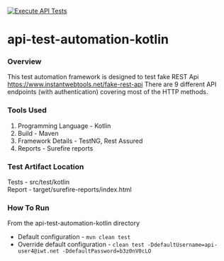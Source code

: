 [![Execute API Tests](https://github.com/akshat55narang/api-test-automation-kotlin/actions/workflows/pipeline.yml/badge.svg?branch=master&event=push)](https://github.com/akshat55narang/api-test-automation-kotlin/actions/workflows/pipeline.yml)

# api-test-automation-kotlin

### Overview
This test automation framework is designed to test fake REST Api https://www.instantwebtools.net/fake-rest-api
There are 9 different API endpoints (with authentication) covering most of the HTTP methods.

### Tools Used
1. Programming Language - Kotlin
2. Build - Maven
3. Framework Details - TestNG, Rest Assured
4. Reports - Surefire reports

### Test Artifact Location
Tests - src/test/kotlin <br/>
Report - target/surefire-reports/index.html

### How To Run
From the api-test-automation-kotlin directory 
- Default configuration - `mvn clean test`
- Override default configuration - `clean test -DdefaultUsername=api-user4@iwt.net -DdefaultPassword=b3z0nV0cLO`



